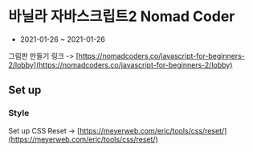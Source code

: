 # 바닐라 자바스크립트2 Nomad Coder

- 2021-01-26 ~ 2021-01-26

그림판 만들기 링크 -> [https://nomadcoders.co/javascript-for-beginners-2/lobby](https://nomadcoders.co/javascript-for-beginners-2/lobby)

## Set up

### Style

Set up CSS Reset -> [https://meyerweb.com/eric/tools/css/reset/](https://meyerweb.com/eric/tools/css/reset/)
